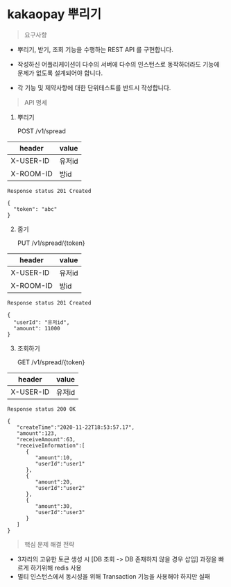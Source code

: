# kakaopay 뿌리기

> 요구사항

- 뿌리기, 받기, 조회 기능을 수행하는 REST API 를 구현합니다.

- 작성하신 어플리케이션이 다수의 서버에 다수의 인스턴스로 동작하더라도 기능에 문제가 없도록 설계되어야 합니다.

- 각 기능 및 제약사항에 대한 단위테스트를 반드시 작성합니다.

  

> API 명세

1. 뿌리기


    POST /v1/spread

| header    | value  |
| --------- | ------ |
| X-USER-ID | 유저id |
| X-ROOM-ID | 방id   |

```
Response status 201 Created

{
  "token": "abc"
}
```



2. 줍기


    PUT /v1/spread/{token}

| header    | value  |
| --------- | ------ |
| X-USER-ID | 유저id |
| X-ROOM-ID | 방id   |

```
Response status 201 Created

{
  "userId": "유저id",
  "amount": 11000
}
```



3. 조회하기


    GET /v1/spread/{token}

| header    | value  |
| --------- | ------ |
| X-USER-ID | 유저id |

```
Response status 200 OK

{
   "createTime":"2020-11-22T18:53:57.17",
   "amount":123,
   "receiveAmount":63,
   "receiveInformation":[
      {
         "amount":10,
         "userId":"user1"
      },
      {
         "amount":20,
         "userId":"user2"
      },
      {
         "amount":30,
         "userId":"user3"
      }
   ]
}
```





> 핵심 문제 해결 전략

- 3자리의 고유한 토큰 생성 시 [DB 조회 -> DB 존재하지 않을 경우 삽입] 과정을 빠르게 하기위해 redis 사용
- 멀티 인스턴스에서 동시성을 위해 Transaction 기능을 사용해야 하지만 실패

